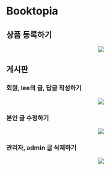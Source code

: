 # Booktopia

<h2>상품 등록하기</h2>
<p align="center">
  <img src="https://github.com/moonseongjin/Booktopia/assets/124224738/79417f81-27ca-40a5-8104-1c54afe02d91.gif">
</p>


<h2>게시판</h2>

<h3>회원, lee의 글, 답글 작성하기</h3>
<p align="center">
  <img src="https://github.com/moonseongjin/Booktopia/assets/124224738/708d0d70-413d-4df1-a579-bdc29e236afd.gif">
</p>

<h3>본인 글 수정하기</h3>
<p align="center">
  <img src="https://github.com/moonseongjin/Booktopia/assets/124224738/60ccc3ba-88a1-45e6-b647-8e0bc66ecd9d.gif">
</p>

<h3>관리자, admin 글 삭제하기</h3>
<p align="center">
  <img src="https://github.com/moonseongjin/Booktopia/assets/124224738/c186a0e6-f8bf-4970-97c4-3d17f922dc4d.gif">
</p>





